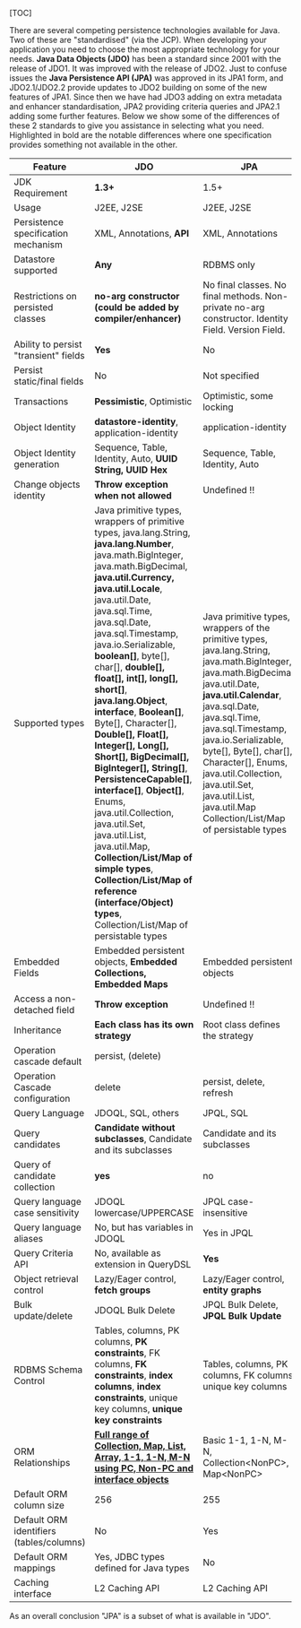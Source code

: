 [TOC]

There are several competing persistence technologies available for Java. Two of these are "standardised" (via the JCP). When developing your application you need to choose the most appropriate technology for your needs. **Java Data Objects (JDO)** has been a standard since 2001 with the release of JDO1. It was improved with the release of JDO2. Just to confuse issues the **Java Persistence API (JPA)** was approved in its JPA1 form, and JDO2.1/JDO2.2 provide updates to JDO2 building on some of the new features of JPA1. Since then we have had JDO3 adding on extra metadata and enhancer standardisation, JPA2 providing criteria queries and JPA2.1 adding some further features. Below we show some of the differences of these 2 standards to give you assistance in selecting what you need. Highlighted in bold are the notable differences where one specification provides something not available in the other.


| Feature | JDO | JPA                                                                                                                                                                                                                                                                                                                                                                                                  |
| --- | --- |------------------------------------------------------------------------------------------------------------------------------------------------------------------------------------------------------------------------------------------------------------------------------------------------------------------------------------------------------------------------------------------------------|
| JDK Requirement| **1.3+**| 1.5+                                                                                                                                                                                                                                                                                                                                                                                                 |
| Usage| J2EE, J2SE| J2EE, J2SE                                                                                                                                                                                                                                                                                                                                                                                           |
| Persistence specification mechanism| XML, Annotations, **API**| XML, Annotations                                                                                                                                                                                                                                                                                                                                                                                     |
| Datastore supported| **Any**| RDBMS only                                                                                                                                                                                                                                                                                                                                                                                           |
| Restrictions on persisted classes| **no-arg constructor (could be added by compiler/enhancer)**| No final classes. No final methods. Non-private no-arg constructor. Identity Field. Version Field.                                                                                                                                                                                                                                                                                                   |
| Ability to persist "transient" fields| **Yes**| No                                                                                                                                                                                                                                                                                                                                                                                                   |
| Persist static/final fields | No | Not specified                                                                                                                                                                                                                                                                                                                                                                                        |
| Transactions | **Pessimistic**, Optimistic | Optimistic, some locking                                                                                                                                                                                                                                                                                                                                                                             |
| Object Identity | **datastore-identity**, application-identity | application-identity                                                                                                                                                                                                                                                                                                                                                                                 |
| Object Identity generation | Sequence, Table, Identity, Auto, **UUID String, UUID Hex**| Sequence, Table, Identity, Auto                                                                                                                                                                                                                                                                                                                                                                      |
| Change objects identity | **Throw exception when not allowed**| Undefined !!                                                                                                                                                                                                                                                                                                                                                                                         |
| Supported types | Java primitive types, wrappers of primitive types, java.lang.String, **java.lang.Number**, java.math.BigInteger, java.math.BigDecimal, **java.util.Currency, java.util.Locale**, java.util.Date, java.sql.Time, java.sql.Date, java.sql.Timestamp, java.io.Serializable, **boolean\[\]**, byte\[\], char\[\], **double\[\], float\[\], int\[\], long\[\], short\[\]**, **java.lang.Object**, **interface**, **Boolean\[\]**, Byte\[\], Character\[\], **Double\[\], Float\[\], Integer\[\], Long\[\], Short\[\], BigDecimal\[\], BigInteger\[\], String\[\]**, **PersistenceCapable\[\]**, **interface\[\]**, **Object\[\]**, Enums, java.util.Collection, java.util.Set, java.util.List, java.util.Map, **Collection/List/Map of simple types**, **Collection/List/Map of reference (interface/Object) types**, Collection/List/Map of persistable types | Java primitive types, wrappers of the primitive types, java.lang.String, java.math.BigInteger, java.math.BigDecimal, java.util.Date, **java.util.Calendar**, java.sql.Date, java.sql.Time, java.sql.Timestamp, java.io.Serializable, byte\[\], Byte\[\], char\[\], Character\[\], Enums, java.util.Collection, java.util.Set, java.util.List, java.util.Map Collection/List/Map of persistable types |
| Embedded Fields | Embedded persistent objects, **Embedded Collections, Embedded Maps**| Embedded persistent objects                                                                                                                                                                                                                                                                                                                                                                          |
| Access a non-detached field | **Throw exception**| Undefined !!                                                                                                                                                                                                                                                                                                                                                                                         |
| Inheritance | **Each class has its own strategy**| Root class defines the strategy                                                                                                                                                                                                                                                                                                                                                                      |
| Operation cascade default | persist, (delete)|                                                                                                                                                                                                                                                                                                                                                                                                      |
| Operation Cascade configuration | delete | persist, delete, refresh                                                                                                                                                                                                                                                                                                                                                                             |
| Query Language | JDOQL, SQL, others | JPQL, SQL                                                                                                                                                                                                                                                                                                                                                                                            |
| Query candidates | **Candidate without subclasses**, Candidate and its subclasses | Candidate and its subclasses                                                                                                                                                                                                                                                                                                                                                                         |
| Query of candidate collection | **yes**| no                                                                                                                                                                                                                                                                                                                                                                                                   |
| Query language case sensitivity | JDOQL lowercase/UPPERCASE | JPQL case-insensitive                                                                                                                                                                                                                                                                                                                                                                                |
| Query language aliases | No, but has variables in JDOQL | Yes in JPQL                                                                                                                                                                                                                                                                                                                                                                                          |
| Query Criteria API | No, available as extension in QueryDSL | **Yes**                                                                                                                                                                                                                                                                                                                                                                                              |
| Object retrieval control | Lazy/Eager control, **fetch groups**| Lazy/Eager control, **entity graphs**                                                                                                                                                                                                                                                                                                                                                                |
| Bulk update/delete | JDOQL Bulk Delete | JPQL Bulk Delete, **JPQL Bulk Update**                                                                                                                                                                                                                                                                                                                                                               |
| RDBMS Schema Control | Tables, columns, PK columns, **PK constraints**, FK columns, **FK constraints**, **index columns**, **index constraints**, unique key columns, **unique key constraints**| Tables, columns, PK columns, FK columns, unique key columns                                                                                                                                                                                                                                                                                                                                          |
| ORM Relationships | [**Full range of Collection, Map, List, Array, 1-1, 1-N, M-N using PC, Non-PC and interface objects**](https://db.apache.org/jdo/jdo_v_jpa_orm.html)| Basic 1-1, 1-N, M-N, Collection\<NonPC\>, Map\<NonPC\>                                                                                                                                                                                                                                                                                                                                               |
| Default ORM column size | 256 | 255                                                                                                                                                                                                                                                                                                                                                                                                  |
| Default ORM identifiers (tables/columns)| No | Yes                                                                                                                                                                                                                                                                                                                                                                                                  |
| Default ORM mappings | Yes, JDBC types defined for Java types | No                                                                                                                                                                                                                                                                                                                                                                                                   |
| Caching interface | L2 Caching API | L2 Caching API                                                                                                                                                                                                                                                                                                                                                                                       |

As an overall conclusion "JPA" is a subset of what is available in "JDO".